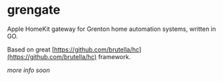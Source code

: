 # grengate

Apple HomeKit gateway for Grenton home automation systems, written in GO.

Based on great [https://github.com/brutella/hc](https://github.com/brutella/hc) framework.

*more info soon*

